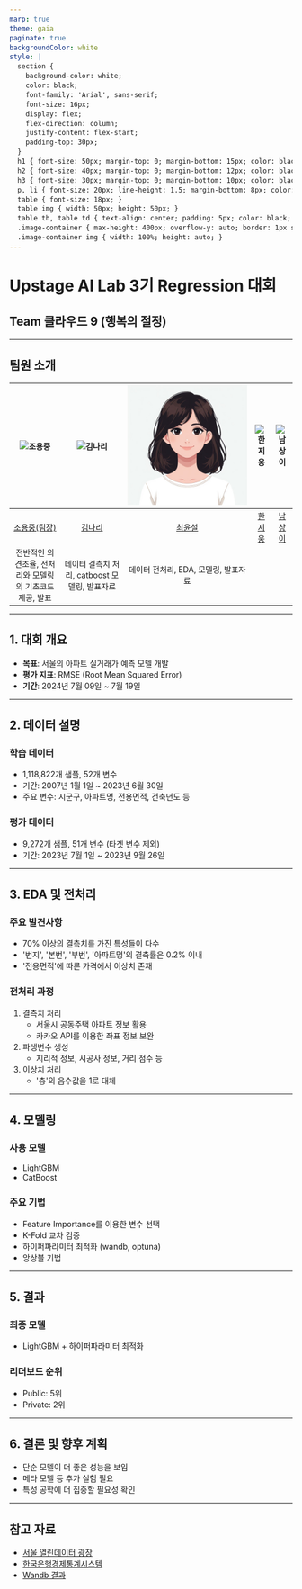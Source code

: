 ```yaml
---
marp: true
theme: gaia
paginate: true
backgroundColor: white
style: |
  section {
    background-color: white;
    color: black;
    font-family: 'Arial', sans-serif;
    font-size: 16px;
    display: flex;
    flex-direction: column;
    justify-content: flex-start;
    padding-top: 30px;
  }
  h1 { font-size: 50px; margin-top: 0; margin-bottom: 15px; color: black; }
  h2 { font-size: 40px; margin-top: 0; margin-bottom: 12px; color: black; }
  h3 { font-size: 30px; margin-top: 0; margin-bottom: 10px; color: black; }
  p, li { font-size: 20px; line-height: 1.5; margin-bottom: 8px; color: black; }
  table { font-size: 18px; }
  table img { width: 50px; height: 50px; }
  table th, table td { text-align: center; padding: 5px; color: black; }
  .image-container { max-height: 400px; overflow-y: auto; border: 1px solid #ddd; padding: 10px; background-color: #f8f8f8; }
  .image-container img { width: 100%; height: auto; }
---
```


# Upstage AI Lab 3기 Regression 대회
## Team 클라우드 9 (행복의 절정)

---

## 팀원 소개

| ![조용중](https://avatars.githubusercontent.com/u/156163982?v=4) | ![김나리](https://avatars.githubusercontent.com/u/156163982?v=4) | ![최윤설](./docs/img/developzest_icon.jpg) | ![한지웅](https://avatars.githubusercontent.com/u/156163982?v=4) | ![남상이](https://avatars.githubusercontent.com/u/156163982?v=4) |
|:--:|:--:|:--:|:--:|:--:|
| [조용중(팀장)](https://github.com/UpstageAILab) | [김나리](https://github.com/UpstageAILab) | [최윤설](https://github.com/developzest) | [한지웅](https://github.com/UpstageAILab) | [남상이](https://github.com/UpstageAILab) |
| 전반적인 의견조율, 전처리와 모델링의 기초코드 제공, 발표 | 데이터 결측치 처리, catboost 모델링, 발표자료 | 데이터 전처리, EDA, 모델링, 발표자료 | | |

---

## 1. 대회 개요

- **목표**: 서울의 아파트 실거래가 예측 모델 개발
- **평가 지표**: RMSE (Root Mean Squared Error)
- **기간**: 2024년 7월 09일 ~ 7월 19일

---

## 2. 데이터 설명

### 학습 데이터
- 1,118,822개 샘플, 52개 변수
- 기간: 2007년 1월 1일 ~ 2023년 6월 30일
- 주요 변수: 시군구, 아파트명, 전용면적, 건축년도 등

### 평가 데이터
- 9,272개 샘플, 51개 변수 (타겟 변수 제외)
- 기간: 2023년 7월 1일 ~ 2023년 9월 26일

---

## 3. EDA 및 전처리

### 주요 발견사항
- 70% 이상의 결측치를 가진 특성들이 다수
- '번지', '본번', '부번', '아파트명'의 결측률은 0.2% 이내
- '전용면적'에 따른 가격에서 이상치 존재

### 전처리 과정
1. 결측치 처리
   - 서울시 공동주택 아파트 정보 활용
   - 카카오 API를 이용한 좌표 정보 보완
2. 파생변수 생성
   - 지리적 정보, 시공사 정보, 거리 점수 등
3. 이상치 처리
   - '층'의 음수값을 1로 대체

---

## 4. 모델링

### 사용 모델
- LightGBM
- CatBoost

### 주요 기법
- Feature Importance를 이용한 변수 선택
- K-Fold 교차 검증
- 하이퍼파라미터 최적화 (wandb, optuna)
- 앙상블 기법

---

## 5. 결과

### 최종 모델
- LightGBM + 하이퍼파라미터 최적화

### 리더보드 순위
- Public: 5위
- Private: 2위

---

## 6. 결론 및 향후 계획

- 단순 모델이 더 좋은 성능을 보임
- 메타 모델 등 추가 실험 필요
- 특성 공학에 더 집중할 필요성 확인

---

## 참고 자료

- [서울 열린데이터 광장](https://data.seoul.go.kr/dataList/OA-15818/S/1/datasetView.do)
- [한국은행경제통계시스템](https://ecos.bok.or.kr/#/SearchStat)
- [Wandb 결과](https://wandb.ai/ml9_regression/re_price_prediction/reports/9---Vmlldzo4NzM2MTM2?accessToken=hz8avuctz0w1z3rgfhml93v9achc4jgusy7sqyp7bg9g4rs3lum3ievzc3lffaky)